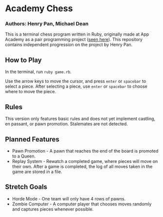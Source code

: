 # Academy Chess
### Authors: Henry Pan, Michael Dean

This is a terminal chess program written in Ruby, originally made at App Academy as a pair programming project ([seen here](https://github.com/henry-pan/AA-Classwork/tree/main/W4D3)). This repository contains independent progression on the project by Henry Pan.

## How to Play
In the terminal, run `ruby game.rb`.

Use the arrow keys to move the cursor, and press `enter` or `spacebar` to select a piece. After selecting a piece, use `enter` or `spacebar` to choose where to move the piece.

## Rules
This version only features basic rules and does not yet implement castling, en passant, or pawn promotion. Stalemates are not detected.

## Planned Features
- Pawn Promotion - A pawn that reaches the end of the board is promoted to a Queen.
- Replay System - Rewatch a completed game, where pieces will move on their own. After a game is completed, the log of all moves taken in the game are stored in a file.

## Stretch Goals
- Horde Mode - One team will only have 4 rows of pawns.
- Zombie Computer - A computer player that chooses moves randomly and captures pieces whenever possible.
